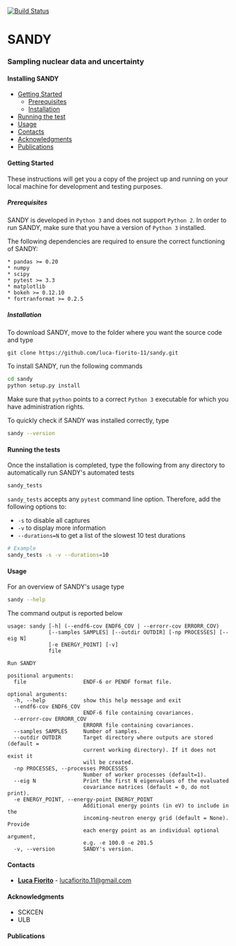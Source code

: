 [![Build Status](https://travis-ci.org/luca-fiorito-11/sandy.svg?branch=devel)](https://travis-ci.org/luca-fiorito-11/sandy)

# SANDY

### Sampling nuclear data and uncertainty

#### Installing SANDY

- [Getting Started](#getting-started)
  - [Prerequisites](#prerequisites)
  - [Installation](#installation)
- [Running the test](#running-the-tests)
- [Usage](#usage)
- [Contacts](#contacts)
- [Acknowledgments](#acknowledgments)
- [Publications](#publications)


#### <a name="getting-started"></a>Getting Started

These instructions will get you a copy of the project up and running on your local machine for development and testing purposes.

##### <a name="prerequisites"></a>Prerequisites

SANDY is developed in `Python 3` and does not support `Python 2`.
In order to run SANDY, make sure that you have a version of `Python 3` installed.

The following dependencies are required to ensure the correct functioning of SANDY:

```
* pandas >= 0.20
* numpy
* scipy
* pytest >= 3.3
* matplotlib
* bokeh >= 0.12.10
* fortranformat >= 0.2.5
```

##### <a name="installation"></a>Installation

To download SANDY, move to the folder where you want the source code and type

```git
git clone https://github.com/luca-fiorito-11/sandy.git
```

To install SANDY, run the following commands

```bash
cd sandy
python setup.py install
```

Make sure that `python` points to a correct `Python 3` executable for which you have administration rights.

To quickly check if SANDY was installed correctly, type

```bash
sandy --version
```

#### <a name="running-the-tests"></a>Running the tests

Once the installation is completed, type the following from any directory to automatically run SANDY's automated tests

```bash
sandy_tests
```

```sandy_tests``` accepts any ```pytest``` command line option.
Therefore, add the following options to:
 - ```-s``` to disable all captures
 - ```-v``` to display more information
 - ```--durations=N``` to get a list of the slowest 10 test durations
 
 ```bash
# Example
sandy_tests -s -v --durations=10
```

#### <a name="usage"></a>Usage

For an overview of SANDY's usage type

```bash
sandy --help
```

The command output is reported below

```
usage: sandy [-h] (--endf6-cov ENDF6_COV | --errorr-cov ERRORR_COV)
             [--samples SAMPLES] [--outdir OUTDIR] [-np PROCESSES] [--eig N]
             [-e ENERGY_POINT] [-v]
             file

Run SANDY

positional arguments:
  file                  ENDF-6 or PENDF format file.

optional arguments:
  -h, --help            show this help message and exit
  --endf6-cov ENDF6_COV
                        ENDF-6 file containing covariances.
  --errorr-cov ERRORR_COV
                        ERRORR file containing covariances.
  --samples SAMPLES     Number of samples.
  --outdir OUTDIR       Target directory where outputs are stored (default =
                        current working directory). If it does not exist it
                        will be created.
  -np PROCESSES, --processes PROCESSES
                        Number of worker processes (default=1).
  --eig N               Print the first N eigenvalues of the evaluated
                        covariance matrices (default = 0, do not print).
  -e ENERGY_POINT, --energy-point ENERGY_POINT
                        Additional energy points (in eV) to include in the
                        incoming-neutron energy grid (default = None). Provide
                        each energy point as an individual optional argument,
                        e.g. -e 100.0 -e 201.5
  -v, --version         SANDY's version.
```

#### <a name="contacts"></a>Contacts

* [**Luca Fiorito**](https://github.com/luca-fiorito-11) - lucafiorito.11@gmail.com

#### <a name="acknowledgemnts"></a>Acknowledgments

* SCKCEN
* ULB

#### <a name="publications"></a>Publications








